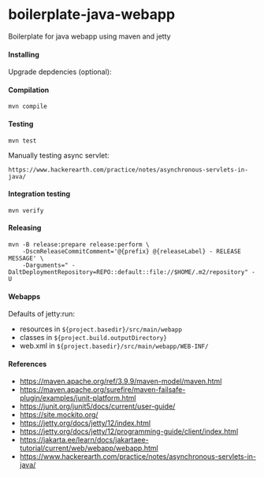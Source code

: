 # boilerplate-java-webapp
Boilerplate for java webapp using maven and jetty


#### Installing

Upgrade depdencies (optional):




#### Compilation

```shell
mvn compile
```


#### Testing

```shell
mvn test
```

Manually testing async servlet:

```shell
https://www.hackerearth.com/practice/notes/asynchronous-servlets-in-java/
```


#### Integration testing
```shell
mvn verify
```

#### Releasing


```shell
mvn -B release:prepare release:perform \
	-DscmReleaseCommitComment='@{prefix} @{releaseLabel} - RELEASE MESSAGE' \
	-Darguments=" -DaltDeploymentRepository=REPO::default::file://$HOME/.m2/repository" -U
 ```

#### Webapps



Defaults of jetty:run:
- resources in `${project.basedir}/src/main/webapp`
- classes in `${project.build.outputDirectory}`
- web.xml in `${project.basedir}/src/main/webapp/WEB-INF/`



#### References

- https://maven.apache.org/ref/3.9.9/maven-model/maven.html
- https://maven.apache.org/surefire/maven-failsafe-plugin/examples/junit-platform.html
- https://junit.org/junit5/docs/current/user-guide/
- https://site.mockito.org/
- https://jetty.org/docs/jetty/12/index.html
- https://jetty.org/docs/jetty/12/programming-guide/client/index.html
- https://jakarta.ee/learn/docs/jakartaee-tutorial/current/web/webapp/webapp.html
- https://www.hackerearth.com/practice/notes/asynchronous-servlets-in-java/